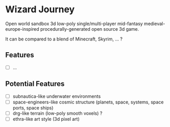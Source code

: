 # Wizard Journey

Open world sandbox 3d low-poly single/multi-player mid-fantasy medieval-europe-inspired procedurally-generated open source 3d game.

It can be compared to a blend of Minecraft, Skyrim, ... ?

## Features
- [ ] ...

## Potential Features
- [ ] subnautica-like underwater environments
- [ ] space-engineers-like cosmic structure (planets, space, systems, space ports, space ships)
- [ ] drg-like terrain (low-poly smooth voxels) ?
- [ ] ethra-like art style (3d pixel art)
